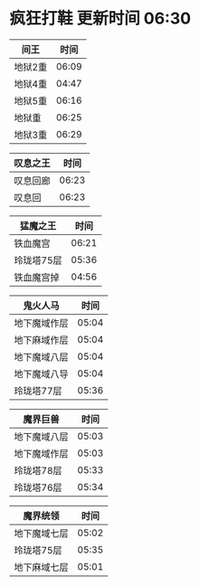# 疯狂打鞋 更新时间 06:30

| 间王   | 时间    |
|--------|-------|
| 地狱2重 | 06:09 |
| 地狱4重 | 04:47 |
| 地狱5重 | 06:16 |
| 地狱重 | 06:25 |
| 地狱3重 | 06:29 |

| 叹息之王   | 时间    |
|--------|-------|
| 叹息回廊 | 06:23 |
| 叹息回 | 06:23 |

| 猛魔之王   | 时间    |
|--------|-------|
| 铁血魔宫 | 06:21 |
| 玲珑塔75层 | 05:36 |
| 铁血魔宫掉 | 04:56 |

| 鬼火人马   | 时间    |
|--------|-------|
| 地下魔域作层 | 05:04 |
| 地下麻域作层 | 05:04 |
| 地下魔域八层 | 05:04 |
| 地下魔域八导 | 05:04 |
| 玲珑塔77层 | 05:36 |

| 魔界巨兽   | 时间    |
|--------|-------|
| 地下魔域八层 | 05:03 |
| 地下魔域作层 | 05:03 |
| 玲珑塔78层 | 05:33 |
| 玲珑塔76层 | 05:34 |

| 魔界统领   | 时间    |
|--------|-------|
| 地下魔域七层 | 05:02 |
| 玲珑塔75层 | 05:35 |
| 地下麻域七层 | 05:01 |